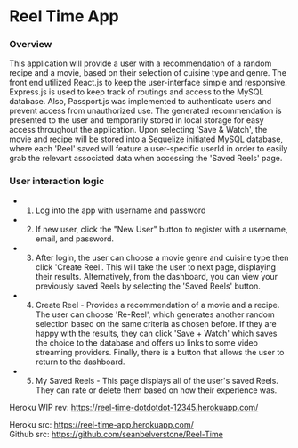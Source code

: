 # Reel Time App
 
### Overview
 
This application will provide a user with a recommendation of a random recipe and a movie, based on their selection of cuisine type and genre.  The front end utilized React.js to keep the user-interface simple and responsive.  Express.js is used to keep track of routings and access to the MySQL database. Also, Passport.js was implemented to authenticate users and prevent access from unauthorized use. The generated recommendation is presented to the user and temporarily stored in local storage for easy access throughout the application.  Upon selecting 'Save & Watch', the movie and recipe will be stored into a Sequelize initiated MySQL database, where each 'Reel' saved will feature a user-specific userId in order to easily grab the relevant associated data when accessing the 'Saved Reels' page.
 
### User interaction logic
 
- 1. Log into the app with username and password
 
- 2. If new user, click the "New User" button to register with a username, email, and password.
 
- 3. After login, the user can choose a movie genre and cuisine type then click 'Create Reel'. This will take the user to next page, displaying their results. Alternatively, from the dashboard, you can view your previously saved Reels by selecting the 'Saved Reels' button.
 
- 4. Create Reel - Provides a recommendation of a movie and a recipe. The user can choose 'Re-Reel', which   generates another random selection based on the same criteria as chosen before. If they are happy with 		the results, they can click 'Save + Watch' which saves the choice to the database and offers up links to 	some video streaming providers. Finally, there is a button that allows the user to return to the 			dashboard.
 
- 5. My Saved Reels - This page displays all of the user's saved Reels. They can rate or delete them based on how their experience was.

Heroku WIP rev: https://reel-time-dotdotdot-12345.herokuapp.com/
 
Heroku src: https://reel-time-app.herokuapp.com/  
Github src: https://github.com/seanbelverstone/Reel-Time
